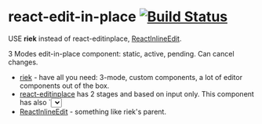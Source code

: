 # react-edit-in-place [![Build Status](https://travis-ci.org/a-x-/react-edit-in-place.svg?branch=master)](https://travis-ci.org/a-x-/react-edit-in-place)

USE **riek** instead of react-editinplace, [ReactInlineEdit](https://github.com/kaivi/ReactInlineEdit).

3 Modes edit-in-place component: static, active, pending. Can cancel changes.

- [riek](https://github.com/kaivi/riek) - have all you need: 3-mode, custom components, a lot of editor components out of the box.
- [react-editinplace](https://github.com/nezriffic/react-editinplace)
  has 2 stages and based on input only. This component has also `<select>`` specialization out of the box and make possible use your own component for editing.
- [ReactInlineEdit](https://github.com/kaivi/ReactInlineEdit) - something like riek's parent.
